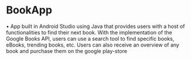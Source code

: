 # BookApp
• App built in Android Studio using Java that provides users with a host of functionalities to find their next book. With the implementation of the Google Books API, users can use a search tool to find specific books, eBooks, trending books, etc. Users can also receive an overview of any book and purchase them on the google play-store
